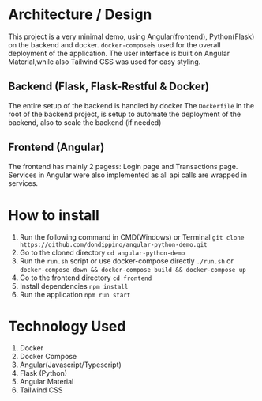 
# Architecture / Design
This project is a very minimal demo, using Angular(frontend), Python(Flask) on the backend and docker. ```docker-compose```is used for the overall deployment of the application. The user interface is built on Angular Material,while also Tailwind CSS was used for easy styling.

## Backend (Flask, Flask-Restful & Docker) ##
The entire setup of the backend is handled by docker
The ```Dockerfile``` in the root of the backend project, is setup to automate the deployment of the backend, also to scale the backend (if needed) 

## Frontend (Angular) ##
The frontend has mainly 2 pagess: Login page and Transactions page. Services in Angular were also implemented as all api calls are wrapped in services.

# How to install
1. Run the following command in CMD(Windows) or Terminal
```git clone https://github.com/dondippino/angular-python-demo.git```
2. Go to the cloned directory
```cd angular-python-demo```
3. Run the ```run.sh``` script or use docker-compose directly 
```./run.sh``` or ```docker-compose down && docker-compose build && docker-compose up```
4. Go to the frontend directory
```cd frontend```
3. Install dependencies
```npm install```
4. Run the application
```npm run start```

# Technology Used
1. Docker
2. Docker Compose
2. Angular(Javascript/Typescript)
3. Flask (Python)
4. Angular Material
5. Tailwind CSS
